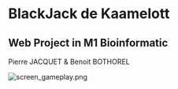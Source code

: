 # BlackJack de Kaamelott

## Web Project in M1 Bioinformatic

Pierre JACQUET & Benoit BOTHOREL

![screen_gameplay.png](img/screen_gameplay.png)